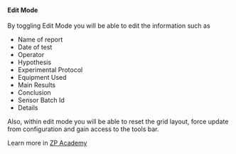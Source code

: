 #### Edit Mode

By toggling Edit Mode you will be able to edit the information such as

- Name of report
- Date of test
- Operator
- Hypothesis
- Experimental Protocol
- Equipment Used
- Main Results
- Conclusion
- Sensor Batch Id
- Details

Also, within edit mode you will be able to reset the grid layout, force update from configuration and gain access to the tools bar. 

Learn more in [ZP Academy](https://academy.zimmerpeacock.com/courses)